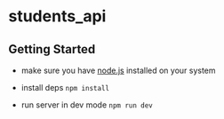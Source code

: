 # students_api

## Getting Started

- make sure you have [node.js](https://nodejs.org/en) installed on your system

- install deps `npm install`

- run server in dev mode `npm run dev`

